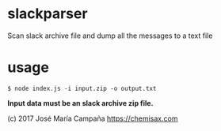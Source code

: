 # slackparser
Scan slack archive file and dump all the messages to a text file

# usage

```
$ node index.js -i input.zip -o output.txt
```

__Input data must be an slack archive zip file.__

(c) 2017 José María Campaña
https://chemisax.com
